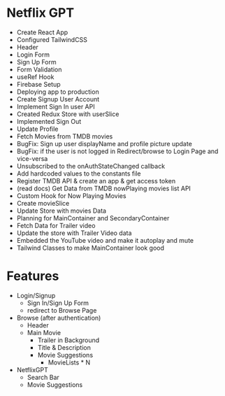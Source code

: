 # Netflix GPT

- Create React App
- Configured TailwindCSS
- Header
- Login Form
- Sign Up Form
- Form Validation
- useRef Hook
- Firebase Setup
- Deploying app to production
- Create Signup User Account
- Implement Sign In user API
- Created Redux Store with userSlice
- Implemented Sign Out
- Update Profile
- Fetch Movies from TMDB movies
- BugFix: Sign up user displayName and profile picture update
- BugFix: if the user is not logged in Redirect/browse to Login Page and vice-versa
- Unsubscribed to the onAuthStateChanged callback
- Add hardcoded values to the constants file
- Register TMDB API & create an app & get access token
- (read docs) Get Data from TMDB nowPlaying movies list API
- Custom Hook for Now Playing Movies
- Create movieSlice
- Update Store with movies Data
- Planning for MainContainer and SecondaryContainer
- Fetch Data for Trailer video
- Update the store with Trailer Video data
- Embedded the YouTube video and make it autoplay and mute
- Tailwind Classes to make MainContainer look good

# Features

- Login/Signup
  - Sign In/Sign Up Form
  - redirect to Browse Page
- Browse (after authentication)
  - Header
  - Main Movie
    - Trailer in Background
    - Title & Description
    - Movie Suggestions
      - MovieLists \* N
- NetflixGPT
  - Search Bar
  - Movie Suggestions

